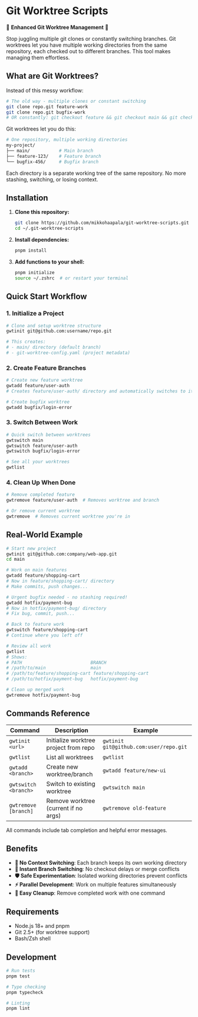# Git Worktree Scripts

🌿 **Enhanced Git Worktree Management** 🌿

Stop juggling multiple git clones or constantly switching branches. Git worktrees let you have multiple working directories from the same repository, each checked out to different branches. This tool makes managing them effortless.

## What are Git Worktrees?

Instead of this messy workflow:
```bash
# The old way - multiple clones or constant switching
git clone repo.git feature-work
git clone repo.git bugfix-work
# OR constantly: git checkout feature && git checkout main && git checkout bugfix...
```

Git worktrees let you do this:
```bash
# One repository, multiple working directories
my-project/
├── main/           # Main branch
├── feature-123/    # Feature branch  
└── bugfix-456/     # Bugfix branch
```

Each directory is a separate working tree of the same repository. No more stashing, switching, or losing context.

## Installation

1. **Clone this repository:**
   ```bash
   git clone https://github.com/mikkohaapala/git-worktree-scripts.git ~/.git-worktree-scripts
   cd ~/.git-worktree-scripts
   ```

2. **Install dependencies:**
   ```bash
   pnpm install
   ```

3. **Add functions to your shell:**
   ```bash
   pnpm initialize
   source ~/.zshrc  # or restart your terminal
   ```

## Quick Start Workflow

### 1. Initialize a Project
```bash
# Clone and setup worktree structure
gwtinit git@github.com:username/repo.git

# This creates:
# - main/ directory (default branch)
# - git-worktree-config.yaml (project metadata)
```

### 2. Create Feature Branches
```bash
# Create new feature worktree
gwtadd feature/user-auth
# Creates feature/user-auth/ directory and automatically switches to it

# Create bugfix worktree  
gwtadd bugfix/login-error
```

### 3. Switch Between Work
```bash
# Quick switch between worktrees
gwtswitch main
gwtswitch feature/user-auth
gwtswitch bugfix/login-error

# See all your worktrees
gwtlist
```

### 4. Clean Up When Done
```bash
# Remove completed feature
gwtremove feature/user-auth  # Removes worktree and branch

# Or remove current worktree
gwtremove  # Removes current worktree you're in
```

## Real-World Example

```bash
# Start new project
gwtinit git@github.com:company/web-app.git
cd main

# Work on main features
gwtadd feature/shopping-cart
# Now in feature/shopping-cart/ directory
# Make commits, push changes...

# Urgent bugfix needed - no stashing required!
gwtadd hotfix/payment-bug
# Now in hotfix/payment-bug/ directory  
# Fix bug, commit, push...

# Back to feature work
gwtswitch feature/shopping-cart
# Continue where you left off

# Review all work
gwtlist
# Shows:
# PATH                          BRANCH
# /path/to/main                 main
# /path/to/feature/shopping-cart feature/shopping-cart  
# /path/to/hotfix/payment-bug   hotfix/payment-bug

# Clean up merged work
gwtremove hotfix/payment-bug
```

## Commands Reference

| Command | Description | Example |
|---------|-------------|---------|
| `gwtinit <url>` | Initialize worktree project from repo | `gwtinit git@github.com:user/repo.git` |
| `gwtlist` | List all worktrees | `gwtlist` |
| `gwtadd <branch>` | Create new worktree/branch | `gwtadd feature/new-ui` |
| `gwtswitch <branch>` | Switch to existing worktree | `gwtswitch main` |
| `gwtremove [branch]` | Remove worktree (current if no args) | `gwtremove old-feature` |

All commands include tab completion and helpful error messages.

## Benefits

- **🚀 No Context Switching**: Each branch keeps its own working directory
- **🔄 Instant Branch Switching**: No checkout delays or merge conflicts  
- **🛡️ Safe Experimentation**: Isolated working directories prevent conflicts
- **⚡ Parallel Development**: Work on multiple features simultaneously
- **🧹 Easy Cleanup**: Remove completed work with one command

## Requirements

- Node.js 18+ and pnpm
- Git 2.5+ (for worktree support)
- Bash/Zsh shell

## Development

```bash
# Run tests
pnpm test

# Type checking
pnpm typecheck

# Linting
pnpm lint
```
